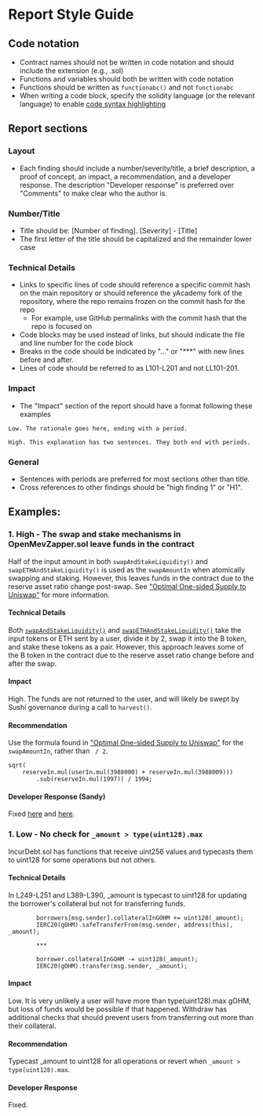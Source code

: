 # Report Style Guide

## Code notation

- Contract names should not be written in code notation and should include the extension (e.g., .sol)
- Functions and variables should both be written with code notation
- Functions should be written as `functionabc()` and not `functionabc`
- When writing a code block, specify the solidity language (or the relevant language) to enable [code syntax highlighting](https://www.markdownguide.org/extended-syntax#syntax-highlighting)

## Report sections

### Layout
- Each finding should include a number/severity/title, a brief description, a proof of concept, an impact, a recommendation, and a developer response. The description "Developer response" is preferred over "Comments" to make clear who the author is.

### Number/Title
- Title should be: \[Number of finding\]. \[Severity\] - \[Title\]
- The first letter of the title should be capitalized and the remainder lower case

### Technical Details
- Links to specific lines of code should reference a specific commit hash on the main repository or should reference the yAcademy fork of the repository, where the repo remains frozen on the commit hash for the repo
  - For example, use GitHub permalinks with the commit hash that the repo is focused on
- Code blocks may be used instead of links, but should indicate the file and line number for the code block
- Breaks in the code should be indicated by "..." or "\*\*\*" with new lines before and after.
- Lines of code should be referred to as L101-L201 and not LL101-201. 

### Impact
- The "Impact" section of the report should have a format following these examples
```
Low. The rationale goes here, ending with a period.

High. This explanation has two sentences. They both end with periods.
```

### General
- Sentences with periods are preferred for most sections other than title.
- Cross references to other findings should be "high finding 1" or "H1".

## Examples:

### 1. High - The swap and stake mechanisms in OpenMevZapper.sol leave funds in the contract

Half of the input amount in both `swapAndStakeLiquidity()` and `swapETHAndStakeLiquidity()` is used as the `swapAmountIn` when atomically swapping and staking.  However, this leaves funds in the contract due to the reserve asset ratio change post-swap.  See ["Optimal One-sided Supply to Uniswap"](https://blog.alphaventuredao.io/onesideduniswap/) for more information.

#### Technical Details

Both [`swapAndStakeLiquidity()`](https://github.com/manifoldfinance/OpenMevRouter/blob/8648277c0a89d0091f959948682543bdcf0c280b/contracts/OpenMevZapper.sol#L126-L159) and [`swapETHAndStakeLiquidity()`](https://github.com/manifoldfinance/OpenMevRouter/blob/8648277c0a89d0091f959948682543bdcf0c280b/contracts/OpenMevZapper.sol#L165-L195) take the input tokens or ETH sent by a user, divide it by 2, swap it into the B token, and stake these tokens as a pair.  However, this approach leaves some of the B token in the contract due to the reserve asset ratio change before and after the swap.

#### Impact

High.  The funds are not returned to the user, and will likely be swept by Sushi governance during a call to `harvest()`.

#### Recommendation

Use the formula found in ["Optimal One-sided Supply to Uniswap"](https://blog.alphaventuredao.io/onesideduniswap/) for the `swapAmountIn`, rather than ` / 2`.


```solidity
sqrt(
    reserveIn.mul(userIn.mul(3988000) + reserveIn.mul(3988009)))
        .sub(reserveIn.mul(1997)) / 1994;
```

#### Developer Response (Sandy)

Fixed [here](https://github.com/manifoldfinance/OpenMevRouter/commit/d95ec8543337787dcb3f7499f6f4ec6d69eb7b52) and [here](https://github.com/manifoldfinance/OpenMevRouter/commit/958a70d6034db745555cf8b9effcb97bd2c59e20).

### 1. Low - No check for `_amount > type(uint128).max`

IncurDebt.sol has functions that receive uint256 values and typecasts them to uint128 for some operations but not others. 

#### Technical Details

In L249-L251 and L389-L390, \_amount is typecast to uint128 for updating the borrower's collateral but not for transferring funds.

```solidity
        borrowers[msg.sender].collateralInGOHM += uint128(_amount);
        IERC20(gOHM).safeTransferFrom(msg.sender, address(this), _amount);

        ***

        borrower.collateralInGOHM -= uint128(_amount);
        IERC20(gOHM).transfer(msg.sender, _amount);
```

#### Impact

Low. It is very unlikely a user will have more than type(uint128).max gOHM, but loss of funds would be possible if that happened. Withdraw has additional checks that should prevent users from transferring out more than their collateral.

#### Recommendation

Typecast \_amount to uint128 for all operations or revert when `_amount > type(uint128).max`.

#### Developer Response

Fixed.
